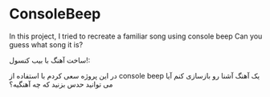 # ConsoleBeep
In this project, I tried to recreate a familiar song using console beep Can you guess what song it is?

ساخت آهنگ با بیب کنسول!:

در این پروژه سعی کردم با استفاده از console beep یک آهنگ آشنا رو بازسازی کنم
آیا می توانید حدس بزنید که چه آهنگیه؟
